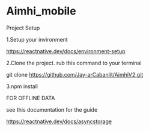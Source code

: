 # Aimhi_mobile

Project Setup

1.Setup your invironment

https://reactnative.dev/docs/environment-setup

2.Clone the project. rub this command to your terminal

git clone https://github.com/Jay-arCabanlit/AimhiV2.git

3.npm install


FOR OFFLINE DATA

see this documentation for the guide

https://reactnative.dev/docs/asyncstorage

